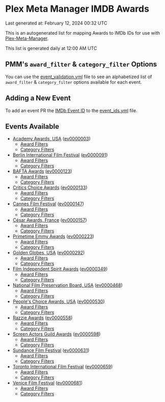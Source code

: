 # Plex Meta Manager IMDB Awards

Last generated at: February 12, 2024 00:32 UTC

This is an autogenerated list for mapping Awards to IMDb IDs for use with [Plex-Meta-Manager](https://github.com/meisnate12/Plex-Meta-Manager).

This list is generated daily at 12:00 AM UTC 

## PMM's `award_filter` & `category_filter` Options

You can use the [event_validation.yml](https://github.com/meisnate12/PMM-IMDb-Awards/blob/master/event_validation.yml) file to see an alphabetized list of `award_filter` & `category_filter` options available for each event.

## Adding a New Event

To add an event PR the [IMDb Event ID](https://www.imdb.com/event/all/) to the [event_ids.yml](https://github.com/meisnate12/PMM-IMDb-Awards/blob/master/event_ids.yml) file.

## Events Available

* [Academy Awards, USA](https://www.imdb.com/event/ev0000003) ([ev0000003](https://github.com/meisnate12/PMM-IMDb-Awards/blob/master/event_validation.yml#L1))
  * [Award Filters](https://github.com/meisnate12/PMM-IMDb-Awards/blob/master/event_validation.yml#L6)
  * [Category Filters](https://github.com/meisnate12/PMM-IMDb-Awards/blob/master/event_validation.yml#L14)
* [Berlin International Film Festival](https://www.imdb.com/event/ev0000091) ([ev0000091](https://github.com/meisnate12/PMM-IMDb-Awards/blob/master/event_validation.yml#L148))
  * [Award Filters](https://github.com/meisnate12/PMM-IMDb-Awards/blob/master/event_validation.yml#L152)
  * [Category Filters](https://github.com/meisnate12/PMM-IMDb-Awards/blob/master/event_validation.yml#L342)
* [BAFTA Awards](https://www.imdb.com/event/ev0000123) ([ev0000123](https://github.com/meisnate12/PMM-IMDb-Awards/blob/master/event_validation.yml#L611))
  * [Award Filters](https://github.com/meisnate12/PMM-IMDb-Awards/blob/master/event_validation.yml#L616)
  * [Category Filters](https://github.com/meisnate12/PMM-IMDb-Awards/blob/master/event_validation.yml#L648)
* [Critics Choice Awards](https://www.imdb.com/event/ev0000133) ([ev0000133](https://github.com/meisnate12/PMM-IMDb-Awards/blob/master/event_validation.yml#L1130))
  * [Award Filters](https://github.com/meisnate12/PMM-IMDb-Awards/blob/master/event_validation.yml#L1133)
  * [Category Filters](https://github.com/meisnate12/PMM-IMDb-Awards/blob/master/event_validation.yml#L1138)
* [Cannes Film Festival](https://www.imdb.com/event/ev0000147) ([ev0000147](https://github.com/meisnate12/PMM-IMDb-Awards/blob/master/event_validation.yml#L1239))
  * [Award Filters](https://github.com/meisnate12/PMM-IMDb-Awards/blob/master/event_validation.yml#L1244)
  * [Category Filters](https://github.com/meisnate12/PMM-IMDb-Awards/blob/master/event_validation.yml#L1406)
* [César Awards, France](https://www.imdb.com/event/ev0000157) ([ev0000157](https://github.com/meisnate12/PMM-IMDb-Awards/blob/master/event_validation.yml#L1631))
  * [Award Filters](https://github.com/meisnate12/PMM-IMDb-Awards/blob/master/event_validation.yml#L1634)
  * [Category Filters](https://github.com/meisnate12/PMM-IMDb-Awards/blob/master/event_validation.yml#L1639)
* [Primetime Emmy Awards](https://www.imdb.com/event/ev0000223) ([ev0000223](https://github.com/meisnate12/PMM-IMDb-Awards/blob/master/event_validation.yml#L1696))
  * [Award Filters](https://github.com/meisnate12/PMM-IMDb-Awards/blob/master/event_validation.yml#L1701)
  * [Category Filters](https://github.com/meisnate12/PMM-IMDb-Awards/blob/master/event_validation.yml#L1708)
* [Golden Globes, USA](https://www.imdb.com/event/ev0000292) ([ev0000292](https://github.com/meisnate12/PMM-IMDb-Awards/blob/master/event_validation.yml#L2909))
  * [Award Filters](https://github.com/meisnate12/PMM-IMDb-Awards/blob/master/event_validation.yml#L2914)
  * [Category Filters](https://github.com/meisnate12/PMM-IMDb-Awards/blob/master/event_validation.yml#L2922)
* [Film Independent Spirit Awards](https://www.imdb.com/event/ev0000349) ([ev0000349](https://github.com/meisnate12/PMM-IMDb-Awards/blob/master/event_validation.yml#L3088))
  * [Award Filters](https://github.com/meisnate12/PMM-IMDb-Awards/blob/master/event_validation.yml#L3091)
  * [Category Filters](https://github.com/meisnate12/PMM-IMDb-Awards/blob/master/event_validation.yml#L3100)
* [National Film Preservation Board, USA](https://www.imdb.com/event/ev0000468) ([ev0000468](https://github.com/meisnate12/PMM-IMDb-Awards/blob/master/event_validation.yml#L3140))
  * [Award Filters](https://github.com/meisnate12/PMM-IMDb-Awards/blob/master/event_validation.yml#L3143)
  * [Category Filters](https://github.com/meisnate12/PMM-IMDb-Awards/blob/master/event_validation.yml#L3145)
* [People's Choice Awards, USA](https://www.imdb.com/event/ev0000530) ([ev0000530](https://github.com/meisnate12/PMM-IMDb-Awards/blob/master/event_validation.yml#L3148))
  * [Award Filters](https://github.com/meisnate12/PMM-IMDb-Awards/blob/master/event_validation.yml#L3151)
  * [Category Filters](https://github.com/meisnate12/PMM-IMDb-Awards/blob/master/event_validation.yml#L3154)
* [Razzie Awards](https://www.imdb.com/event/ev0000558) ([ev0000558](https://github.com/meisnate12/PMM-IMDb-Awards/blob/master/event_validation.yml#L3396))
  * [Award Filters](https://github.com/meisnate12/PMM-IMDb-Awards/blob/master/event_validation.yml#L3399)
  * [Category Filters](https://github.com/meisnate12/PMM-IMDb-Awards/blob/master/event_validation.yml#L3404)
* [Screen Actors Guild Awards](https://www.imdb.com/event/ev0000598) ([ev0000598](https://github.com/meisnate12/PMM-IMDb-Awards/blob/master/event_validation.yml#L3444))
  * [Award Filters](https://github.com/meisnate12/PMM-IMDb-Awards/blob/master/event_validation.yml#L3447)
  * [Category Filters](https://github.com/meisnate12/PMM-IMDb-Awards/blob/master/event_validation.yml#L3449)
* [Sundance Film Festival](https://www.imdb.com/event/ev0000631) ([ev0000631](https://github.com/meisnate12/PMM-IMDb-Awards/blob/master/event_validation.yml#L3475))
  * [Award Filters](https://github.com/meisnate12/PMM-IMDb-Awards/blob/master/event_validation.yml#L3478)
  * [Category Filters](https://github.com/meisnate12/PMM-IMDb-Awards/blob/master/event_validation.yml#L3528)
* [Toronto International Film Festival](https://www.imdb.com/event/ev0000659) ([ev0000659](https://github.com/meisnate12/PMM-IMDb-Awards/blob/master/event_validation.yml#L3640))
  * [Award Filters](https://github.com/meisnate12/PMM-IMDb-Awards/blob/master/event_validation.yml#L3643)
  * [Category Filters](https://github.com/meisnate12/PMM-IMDb-Awards/blob/master/event_validation.yml#L3693)
* [Venice Film Festival](https://www.imdb.com/event/ev0000681) ([ev0000681](https://github.com/meisnate12/PMM-IMDb-Awards/blob/master/event_validation.yml#L3763))
  * [Award Filters](https://github.com/meisnate12/PMM-IMDb-Awards/blob/master/event_validation.yml#L3768)
  * [Category Filters](https://github.com/meisnate12/PMM-IMDb-Awards/blob/master/event_validation.yml#L4101)
